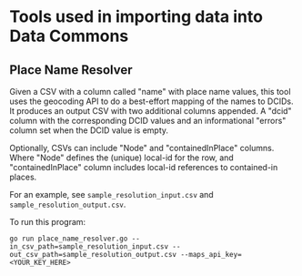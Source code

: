 # Tools used in importing data into Data Commons

## Place Name Resolver

Given a CSV with a column called "name" with place name values, this tool uses
the geocoding API to do a best-effort mapping of the names to DCIDs. It produces
an output CSV with two additional columns appended. A "dcid" column with the
corresponding DCID values and an informational "errors" column set when the DCID
value is empty.

Optionally, CSVs can include "Node" and "containedInPlace" columns. Where "Node"
defines the (unique) local-id for the row, and "containedInPlace" column
includes local-id references to contained-in places.

For an example, see `sample_resolution_input.csv` and
`sample_resolution_output.csv`.

To run this program:

```
go run place_name_resolver.go --in_csv_path=sample_resolution_input.csv --out_csv_path=sample_resolution_output.csv --maps_api_key=<YOUR_KEY_HERE>
```

